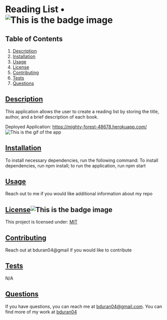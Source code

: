 # Reading List • ![This is the badge image](https://img.shields.io/badge/license-MIT-blue.svg)

  ## Table of Contents

1. [Description](#description)
2. [Installation](#installation)
3. [Usage](#usage)
4. [License](#license)
5. [Contributing](#contributing)
6. [Tests](#tests)
7. [Questions](#questions)

## [Description](#description)
This application allows the user to create a reading list by storing the title, author, and a brief description of each book.

Deployed Application: https://mighty-forest-48678.herokuapp.com/
 ![This is the gif of the app](assets/Reading_list.gif)

## [Installation](#installation)
To install necessary dependencies, run the following command: To install dependencies, run npm install; to run the application, run npm start

## [Usage](#usage)
Reach out to me if you would like additional information about my repo

## [License](#license)![This is the badge image](https://img.shields.io/badge/license-MIT-blue.svg)
This project is licensed under: 
[MIT](https://choosealicense.com/licenses/mit/)

## [Contributing](#contributing)
Reach out at bduran04@gmail if you would like to contribute 

## [Tests](#tests)
N/A

## [Questions](#questions)
If you have questions, you can reach me at bduran04@gmail.com. You can find more of my work at [bduran04](https://github.com/bduran04)
